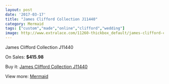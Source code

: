 ```yaml
---
layout: post
date: '2017-03-17'
title: "James Clifford Collection J11440"
category: Mermaid
tags: ["custom","made","online","clifford","wedding"]
image: http://www.extralace.com/11260-thickbox_default/james-clifford-collection-j11440.jpg
---
```

James Clifford Collection J11440

On Sales: **$415.98**
<a href="https://www.extralace.com/mermaid/5302-james-clifford-collection-j11440.html"><amp-img layout="responsive" width="600" height="600" src="//www.extralace.com/11260-thickbox_default/james-clifford-collection-j11440.jpg" alt="James Clifford Collection J11440 0" /></a>
<a href="https://www.extralace.com/mermaid/5302-james-clifford-collection-j11440.html"><amp-img layout="responsive" width="600" height="600" src="//www.extralace.com/11261-thickbox_default/james-clifford-collection-j11440.jpg" alt="James Clifford Collection J11440 1" /></a>
<a href="https://www.extralace.com/mermaid/5302-james-clifford-collection-j11440.html"><amp-img layout="responsive" width="600" height="600" src="//www.extralace.com/11262-thickbox_default/james-clifford-collection-j11440.jpg" alt="James Clifford Collection J11440 2" /></a>

Buy it: [James Clifford Collection J11440](https://www.extralace.com/mermaid/5302-james-clifford-collection-j11440.html "James Clifford Collection J11440")

View more: [Mermaid](https://www.extralace.com/5-mermaid "Mermaid")